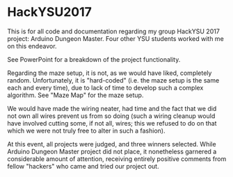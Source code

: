 # HackYSU2017
This is for all code and documentation regarding my group HackYSU 2017 project: Arduino Dungeon Master. Four other YSU students
worked with me on this endeavor.

See PowerPoint for a breakdown of the project functionality.

Regarding the maze setup, it is not, as we would have liked, completely random. Unfortunately, it is "hard-coded" (i.e. the maze 
setup is the same each and every time), due to lack of time to develop such a complex algorithm. See "Maze Map" for the maze setup.

We would have made the wiring neater, had time and the fact that we did not own all wires prevent us from so doing (such a 
wiring cleanup would have involved cutting some, if not all, wires; this we refused to do on that which we were not truly free 
to alter in such a fashion).

At this event, all projects were judged, and three winners selected. While Arduino Dungeon Master project did not place, 
it nonetheless garnered a considerable amount of attention, receiving entirely positive comments from fellow "hackers" who came
and tried our project out.
